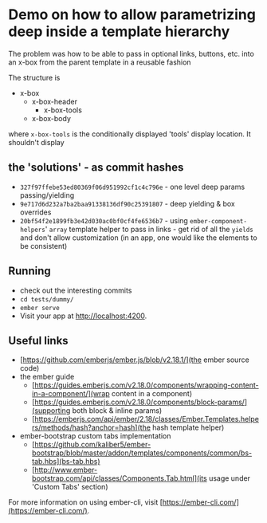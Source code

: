 # Demo on how to allow parametrizing deep inside a template hierarchy

The problem was how to be able to pass in optional links, buttons, etc. into an x-box
from the parent template in a reusable fashion

The structure is

 * x-box
   * x-box-header
     * x-box-tools
   * x-box-body


where `x-box-tools` is the conditionally displayed 'tools' display location. It shouldn't
display


## the 'solutions' - as commit hashes

* `327f97ffebe53ed80369f06d951992cf1c4c796e` - one level deep params passing/yielding 
* `9e717d6d232a7ba2baa91338136df90c25391807` - deep yielding & box overrides
* `20bf54f2e1899fb3e42d030ac0bf0cf4fe6536b7` - using `ember-component-helpers`' `array` template helper to pass
  in links - get rid of all the `yields` and don't allow customization (in an app, one would like the elements to
  be consistent)

## Running

* check out the interesting commits
* `cd tests/dummy/`
* `ember serve`
* Visit your app at [http://localhost:4200](http://localhost:4200).

## Useful links

* [https://github.com/emberjs/ember.js/blob/v2.18.1/](the ember source code)
* the ember guide
  * [https://guides.emberjs.com/v2.18.0/components/wrapping-content-in-a-component/](wrap content in a component)
  * [https://guides.emberjs.com/v2.18.0/components/block-params/](supporting both block & inline params)
  * [https://emberjs.com/api/ember/2.18/classes/Ember.Templates.helpers/methods/hash?anchor=hash](the hash template helper)
* ember-bootstrap custom tabs implementation
  * [https://github.com/kaliber5/ember-bootstrap/blob/master/addon/templates/components/common/bs-tab.hbs](bs-tab.hbs)
  * [http://www.ember-bootstrap.com/api/classes/Components.Tab.html](its usage under 'Custom Tabs' section)

For more information on using ember-cli, visit [https://ember-cli.com/](https://ember-cli.com/).

